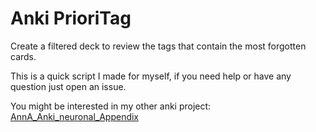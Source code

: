 # Anki PrioriTag
Create a filtered deck to review the tags that contain the most forgotten cards.

This is a quick script I made for myself, if you need help or have any question just open an issue.


You might be interested in my other anki project: [AnnA_Anki_neuronal_Appendix](https://github.com/thiswillbeyourgithub/AnnA_Anki_neuronal_Appendix/)
